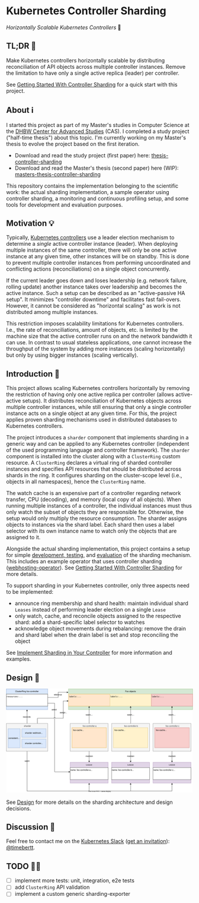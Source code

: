 # Kubernetes Controller Sharding

_Horizontally Scalable Kubernetes Controllers_ 🚀

## TL;DR 📖

Make Kubernetes controllers horizontally scalable by distributing reconciliation of API objects across multiple controller instances.
Remove the limitation to have only a single active replica (leader) per controller.

See [Getting Started With Controller Sharding](docs/getting-started.md) for a quick start with this project.

## About ℹ️

I started this project as part of my Master's studies in Computer Science at the [DHBW Center for Advanced Studies](https://www.cas.dhbw.de/) (CAS).
I completed a study project ("half-time thesis") about this topic. I'm currently working on my Master's thesis to evolve the project based on the first iteration.

- Download and read the study project (first paper) here: [thesis-controller-sharding](https://github.com/timebertt/thesis-controller-sharding)
- Download and read the Master's thesis (second paper) here (WIP): [masters-thesis-controller-sharding](https://github.com/timebertt/masters-thesis-controller-sharding)

This repository contains the implementation belonging to the scientific work: the actual sharding implementation, a sample operator using controller sharding, a monitoring and continuous profiling setup, and some tools for development and evaluation purposes.

## Motivation 💡

Typically, [Kubernetes controllers](https://kubernetes.io/docs/concepts/architecture/controller/) use a leader election mechanism to determine a *single* active controller instance (leader).
When deploying multiple instances of the same controller, there will only be one active instance at any given time, other instances will be on standby.
This is done to prevent multiple controller instances from performing uncoordinated and conflicting actions (reconciliations) on a single object concurrently.

If the current leader goes down and loses leadership (e.g. network failure, rolling update) another instance takes over leadership and becomes the active instance.
Such a setup can be described as an "active-passive HA setup". It minimizes "controller downtime" and facilitates fast fail-overs.
However, it cannot be considered as "horizontal scaling" as work is not distributed among multiple instances.

This restriction imposes scalability limitations for Kubernetes controllers.
I.e., the rate of reconciliations, amount of objects, etc. is limited by the machine size that the active controller runs on and the network bandwidth it can use.
In contrast to usual stateless applications, one cannot increase the throughput of the system by adding more instances (scaling horizontally) but only by using bigger instances (scaling vertically).

## Introduction 🚀

This project allows scaling Kubernetes controllers horizontally by removing the restriction of having only one active replica per controller (allows active-active setups).
It distributes reconciliation of Kubernetes objects across multiple controller instances, while still ensuring that only a single controller instance acts on a single object at any given time.
For this, the project applies proven sharding mechanisms used in distributed databases to Kubernetes controllers.

The project introduces a `sharder` component that implements sharding in a generic way and can be applied to any Kubernetes controller (independent of the used programming language and controller framework).
The `sharder` component is installed into the cluster along with a `ClusterRing` custom resource.
A `ClusterRing` declares a virtual ring of sharded controller instances and specifies API resources that should be distributed across shards in the ring.
It configures sharding on the cluster-scope level (i.e., objects in all namespaces), hence the `ClusterRing` name.

The watch cache is an expensive part of a controller regarding network transfer, CPU (decoding), and memory (local copy of all objects).
When running multiple instances of a controller, the individual instances must thus only watch the subset of objects they are responsible for.
Otherwise, the setup would only multiply the resource consumption.
The sharder assigns objects to instances via the shard label.
Each shard then uses a label selector with its own instance name to watch only the objects that are assigned to it.

Alongside the actual sharding implementation, this project contains a setup for simple [development, testing](docs/development.md), and [evaluation](docs/evaluation.md) of the sharding mechanism.
This includes an example operator that uses controller sharding ([webhosting-operator](webhosting-operator)).
See [Getting Started With Controller Sharding](docs/getting-started.md) for more details.

To support sharding in your Kubernetes controller, only three aspects need to be implemented:

- announce ring membership and shard health: maintain individual shard `Leases` instead of performing leader election on a single `Lease`
- only watch, cache, and reconcile objects assigned to the respective shard: add a shard-specific label selector to watches
- acknowledge object movements during rebalancing: remove the drain and shard label when the drain label is set and stop reconciling the object

See [Implement Sharding in Your Controller](docs/implement-sharding.md) for more information and examples.

## Design 📐

![Sharding Architecture](docs/assets/architecture.svg)

See [Design](docs/design.md) for more details on the sharding architecture and design decisions.

## Discussion 💬

Feel free to contact me on the [Kubernetes Slack](https://kubernetes.slack.com/) ([get an invitation](https://slack.k8s.io/)): [@timebertt](https://kubernetes.slack.com/team/UF8C35Z0D).

## TODO 🧑‍💻

- [ ] implement more tests: unit, integration, e2e tests
- [ ] add `ClusterRing` API validation
- [ ] implement a custom generic sharding-exporter

